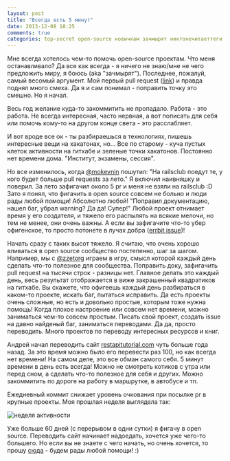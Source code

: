 ```yaml
---
layout: post
title: "Всегда есть 5 минут"
date: 2013-12-08 18:25
comments: true
categories: top-secret open-source новичкам зачмырят никтонечитаеттеги 
---
```


Мне всегда хотелось чем-то помочь open-source проектам. Что меня
останавливало? Да все как всегда - я ничего не знаю/мне не чего
предложить миру, я боюсь (aka "зачмырят"). Последнее, пожалуй, самый
весомый аргумент. Мой первый pull request ([link](https://github.com/kaize/valle/pull/1)) и правда поднял много смеха. Да я и сам понимал - поправить точку это смешно.
Но я начал.
<!--more-->

Весь год желание куда-то закоммитить не пропадало. Работа - это работа.
Не всегда интересная, часто нервная, а вот пописать для себя или помочь
кому-то на другом конце света - это расслабляет. 

И вот вроде все ок - ты разбираешься в технологиях, пишешь интересные
вещи на хакатонах, но... Все по старому - куча пустых клеток активности
на гитхабе и зеленые точки хакатонов. Постоянно нет времени дома.
"Институт, экзамены, сессия". 

Но все изменилось, когда [@mokevnin](https://twitter.com/mokevnin)
пошутил: "На railsclub поедут те, у кого будет больше pull requests за
лето." Я включил наивняшку и поверил. За лето зафигачил около 5 pr и
меня не взяли на railsclub :D Зато я понял, что фигачить в open source
совсем не больно и люди рады любой помощи! Абсолютно любой! "Поправил
документацию, нашел баг, убрал warning? Да да! Супер!"
Любой проект отнимает время у его создателя, и тяжело его распылять на всякие мелочи,
но тем не менее, они очень важны. А если вы зафигачите что-то убер
офигенское, то просто потонете в лучах добра ([errbit issue](https://github.com/errbit/errbit/issues/614))!

Начать сразу с таких высот тяжело. Я считаю, что очень хорошо вливаться
в open source сообщество постепенно, шаг за шагом. Например, мы с [@zzetorg](https://twitter.com/zzetorg) играем в игру, смысл которой каждый день сделать что-то полезное для сообщества. Поправить доку, зафигачить pull request на тысячи строк - разницы нет. Главное делать это каждый день, весь результат отображается в виже закрашенный квадратиков на гитхабе. Вы скажете, что офигеешь каждый день разбираться в каком-то проекте, искать баг, пытаться исправить. Да есть проекты очень сложные, но есть и довольно простые, которым тоже нужна помощь! Когда плохое настроение или совсем нет времени, можно заниматься чем-то совсем простым. Писать свой проект, создать issue на давно найденый баг, заниматься переводами. Да да, просто переводить. Много проектов по переводу интересных ресурсов и книг.

Андрей начал переводить сайт [restapitutorial.com](restapitutorial.com)
чуть больше года назад. За это время можно было его перевести раз 100,
но как всегда нет времени! На самом деле, это все обман самого себя. 5
минут времени в день есть всегда! Можно не смотреть котиков с утра или
перед сном, а сделать что-то полезное для себя и других. Можно
закоммитить по дороге на работу в маршрутке, в автобусе и тп. 

Ежедневный коммит снижает уровень очкования при посылке pr в крупные
проекты. Моя прошлая неделя выглядела так:

![неделя активности](http://puu.sh/5GgrI.png)

Уже больше 60 дней (с перерывом в одни сутки) я фигачу в open source.
Переводить сайт начинает надоедать, хочется уже чего-то большего. Но
если вы не знаете с чего начать, но очень хочется, то прошу [сюда](https://github.com/zzet/RestApiTutorial.ru) - будем рады любой помощи! :)
